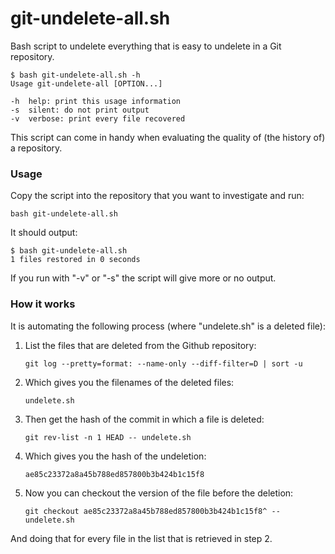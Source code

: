 # git-undelete-all.sh

Bash script to undelete everything that is easy to undelete in a Git repository.

    $ bash git-undelete-all.sh -h
    Usage git-undelete-all [OPTION...]

    -h  help: print this usage information
    -s  silent: do not print output
    -v  verbose: print every file recovered
    
This script can come in handy when evaluating the quality of (the history of) a repository.

### Usage

Copy the script into the repository that you want to investigate and run:

    bash git-undelete-all.sh

It should output:

    $ bash git-undelete-all.sh 
    1 files restored in 0 seconds

If you run with "-v" or "-s" the script will give more or no output.

### How it works

It is automating the following process (where "undelete.sh" is a deleted file):

1) List the files that are deleted from the Github repository:

      `git log --pretty=format: --name-only --diff-filter=D | sort -u`

2) Which gives you the filenames of the deleted files:

      `undelete.sh`

3) Then get the hash of the commit in which a file is deleted:

      `git rev-list -n 1 HEAD -- undelete.sh`

4) Which gives you the hash of the undeletion:

      `ae85c23372a8a45b788ed857800b3b424b1c15f8`

5) Now you can checkout the version of the file before the deletion:

      `git checkout ae85c23372a8a45b788ed857800b3b424b1c15f8^ -- undelete.sh`

And doing that for every file in the list that is retrieved in step 2.
